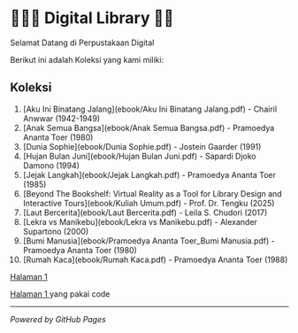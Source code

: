 # 🦹🏼‍♀️ Digital Library 🥷🏼
Selamat Datang di Perpustakaan Digital

Berikut ini adalah Koleksi yang kami miliki:
## Koleksi
1. [Aku Ini Binatang Jalang](ebook/Aku Ini Binatang Jalang.pdf) - Chairil Anwwar (1942-1949)
2. [Anak Semua Bangsa](ebook/Anak Semua Bangsa.pdf) - Pramoedya Ananta Toer (1980)
3. [Dunia Sophie](ebook/Dunia Sophie.pdf) - Jostein Gaarder (1991)
4. [Hujan Bulan Juni](ebook/Hujan Bulan Juni.pdf) - Sapardi Djoko Damono (1994)
5. [Jejak Langkah](ebook/Jejak Langkah.pdf) - Pramoedya Ananta Toer (1985)
6. [Beyond The Bookshelf: Virtual Reality as a Tool for Library Design and Interactive Tours](ebook/Kuliah Umum.pdf) - Prof. Dr. Tengku (2025)
7. [Laut Bercerita](ebook/Laut Bercerita.pdf) - Leila S. Chudori (2017)
8. [Lekra vs Manikebu](ebook/Lekra vs Manikebu.pdf) - Alexander Supartono (2000)
9. [Bumi Manusia](ebook/Pramoedya Ananta Toer_Bumi Manusia.pdf) - Pramoedya Ananta Toer (1980)
10. [Rumah Kaca](ebook/Rumah Kaca.pdf) - Pramoedya Ananta Toer (1988)


[Halaman 1](webti/halaman1.html)

<a href="webti/halaman1.html"> Halaman 1 </a> yang pakai code

----
*Powered by GitHub Pages*
